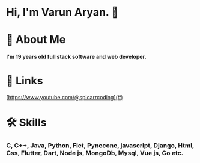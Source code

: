 # Hi, I'm Varun Aryan. 👋
# 🚀 About Me
#### **I'm 19 years old full stack software and web developer.**
# 🔗 **Links**
[https://www.youtube.com/@spicarrcoding](#)
# 🛠️ Skills
### C, C++, Java, Python, Flet, Pynecone, javascript, Django, Html, Css, Flutter, Dart, Node js, MongoDb, Mysql, Vue js, Go etc.

